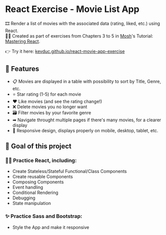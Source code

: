 # React Exercise - Movie List App

 🎞 Render a list of movies with the associated data (rating, liked, etc.) using React.  
 👨‍🏫 Created as part of exercises from Chapters 3 to 5 in [Mosh](https://codewithmosh.com/)'s Tutorial: [Mastering React](https://codewithmosh.com/p/mastering-react).

👉 Try it here: [kevduc.github.io/react-movie-app-exercise](http://kevduc.github.io/react-movie-app-exercise)

## 🔮 Features

- 📋 Movies are displayed in a table with possibility to sort by Title, Genre, etc.
- ⭐ Star rating (1-5) for each movie
- ❤ Like movies (and see the rating change!)
- ❌ Delete movies you no longer want
- 🗃 Filter movies by your favorite genre
- ➡ Navigate throught multiple pages if there's many movies, for a clearer display
- 📱 Responsive design, displays properly on mobile, desktop, tablet, etc.

## 🎯 Goal of this project

### 👨‍💻 Practice React, including:

- Create Stateless/Stateful Functional/Class Components
- Create reusable Components
- Composing Components
- Event handling
- Conditional Rendering
- Debugging
- State manipulation

### ✨ Practice Sass and Bootstrap:

- Style the App and make it responsive
